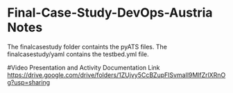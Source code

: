 # Final-Case-Study-DevOps-Austria Notes
The finalcasestudy folder containts the pyATS files. The finalcasestudy/yaml contains the testbed.yml file.

#Video Presentation and Activity Documentation Link
https://drive.google.com/drive/folders/1ZUjvy5CcBZupFlSvmaIl9MlfZrlXRnOg?usp=sharing
